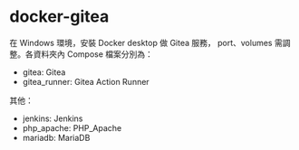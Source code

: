 # docker-gitea
在 Windows 環境，安裝 Docker desktop 做 Gitea 服務，
port、volumes 需調整。各資料夾內 Compose 檔案分別為：
- gitea: Gitea
- gitea_runner: Gitea Action Runner

其他：
- jenkins: Jenkins
- php_apache: PHP_Apache
- mariadb: MariaDB
